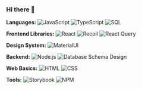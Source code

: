 ### Hi there 👋

<!--
**sooparkdev/sooparkdev** is a ✨ _special_ ✨ repository because its `README.md` (this file) appears on your GitHub profile.

Here are some ideas to get you started:

- 🔭 I’m currently working on ...
- 🌱 I’m currently learning ...
- 👯 I’m looking to collaborate on ...
- 🤔 I’m looking for help with ...
- 💬 Ask me about ...
- 📫 How to reach me: ...
- 😄 Pronouns: ...
- ⚡ Fun fact: ...
-->
**Languages:** 
![JavaScript](https://img.shields.io/badge/JavaScript-F7DF1E?style=flat-square&logo=javascript&logoColor=black) 
![TypeScript](https://img.shields.io/badge/TypeScript-3178C6?style=flat-square&logo=typescript&logoColor=white) 
![SQL](https://img.shields.io/badge/SQL-4479A1?style=flat-square&logo=MySQL&logoColor=white)

**Frontend Libraries:** 
![React](https://img.shields.io/badge/React-61DAFB?style=flat-square&logo=react&logoColor=black) 
![Recoil](https://img.shields.io/badge/Recoil-3578E5?style=flat-square&logo=react&logoColor=black) 
![React Query](https://img.shields.io/badge/React_Query-FF4154?style=flat-square&logo=react-table&logoColor=white)

**Design System:** 
![MaterialUI](https://img.shields.io/badge/MaterialUI-0081CB?style=flat-square&logo=material-ui&logoColor=white)

**Backend:** 
![Node.js](https://img.shields.io/badge/Node.js-339933?style=flat-square&logo=nodedotjs&logoColor=white) 
![Database Schema Design](https://img.shields.io/badge/Database_Schema_Design-316192?style=flat-square&logoColor=white)

**Web Basics:** 
![HTML](https://img.shields.io/badge/HTML-E34F26?style=flat-square&logo=html5&logoColor=white) 
![CSS](https://img.shields.io/badge/CSS-1572B6?style=flat-square&logo=css3&logoColor=white)

**Tools:** 
![Storybook](https://img.shields.io/badge/Storybook-FF4785?style=flat-square&logo=storybook&logoColor=white) 
![NPM](https://img.shields.io/badge/NPM-CB3837?style=flat-square&logo=npm&logoColor=white)
